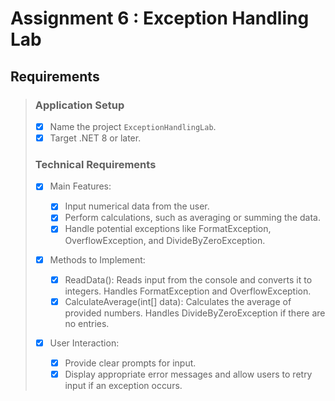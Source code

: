 # Assignment 6 : Exception Handling Lab

## Requirements

> ### Application Setup
>
> - [x] Name the project `ExceptionHandlingLab`.
> - [x] Target .NET 8 or later.
>
> ### Technical Requirements
>
> - [x] Main Features:
>
>   - [x] Input numerical data from the user.
>   - [x] Perform calculations, such as averaging or summing the data.
>   - [x] Handle potential exceptions like FormatException, OverflowException, and DivideByZeroException.
>
> - [x] Methods to Implement:
>
>   - [x] ReadData(): Reads input from the console and converts it to integers. Handles FormatException and OverflowException.
>   - [x] CalculateAverage(int[] data): Calculates the average of provided numbers. Handles DivideByZeroException if there are no entries.
>
> - [x] User Interaction:
>
>   - [x] Provide clear prompts for input.
>   - [x] Display appropriate error messages and allow users to retry input if an exception occurs.
